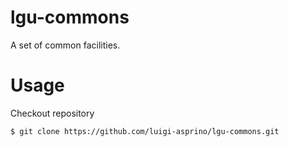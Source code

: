 # lgu-commons
A set of common facilities.

# Usage 
Checkout repository
```
$ git clone https://github.com/luigi-asprino/lgu-commons.git
```
